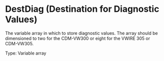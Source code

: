 # DestDiag (Destination for Diagnostic Values)

The variable array in which to store diagnostic values. The array should be dimensioned to two for the CDM-VW300 or eight for the VWIRE 305 or CDM-VW305.

Type: Variable array
